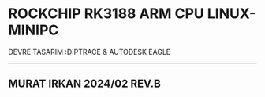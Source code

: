 # ROCKCHIP RK3188 ARM CPU LINUX-MINIPC
DEVRE TASARIM :DIPTRACE & AUTODESK EAGLE
*****************************************
MURAT IRKAN 2024/02
REV.B
-----------------------------------------
